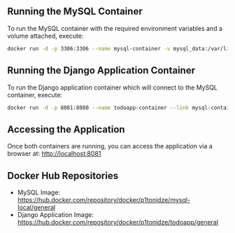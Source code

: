 ## Running the MySQL Container
To run the MySQL container with the required environment variables and a volume attached, execute:
```bash
docker run -d -p 3306:3306 --name mysql-container -v mysql_data:/var/lib/mysql shu418/mysql-local:1.0.0
```
## Running the Django Application Container
To run the Django application container which will connect to the MySQL container, execute:
```bash
docker run -d -p 8081:8080 --name todoapp-container --link mysql-container:mysql-local shu418/todoapp:2.0.0
```
## Accessing the Application
Once both containers are running, you can access the application via a browser at:
[http://localhost:8081](http://127.0.0.1:8081)

## Docker Hub Repositories
- MySQL Image: https://hub.docker.com/repository/docker/p1tonidze/mysql-local/general
- Django Application Image: https://hub.docker.com/repository/docker/p1tonidze/todoapp/general
